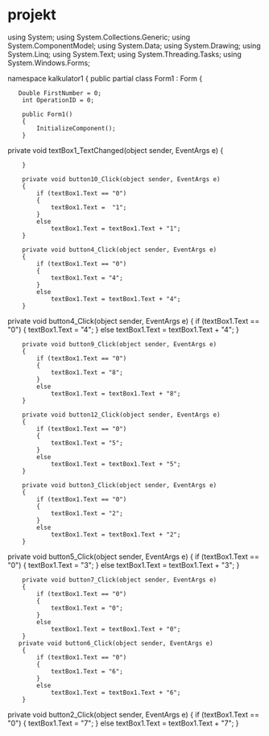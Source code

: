 # projekt
using System;
using System.Collections.Generic;
using System.ComponentModel;
using System.Data;
using System.Drawing;
using System.Linq;
using System.Text;
using System.Threading.Tasks;
using System.Windows.Forms;

namespace kalkulator1
{
    public partial class Form1 : Form
    {

       Double FirstNumber = 0;
        int OperationID = 0;

        public Form1()
        {
            InitializeComponent();
        }
private void textBox1_TextChanged(object sender, EventArgs e)
        {

        }

        private void button10_Click(object sender, EventArgs e)
        {
            if (textBox1.Text == "0")
            {
                textBox1.Text =  "1";
            }
            else
                textBox1.Text = textBox1.Text + "1";
        }

        private void button4_Click(object sender, EventArgs e)
        {
            if (textBox1.Text == "0")
            {
                textBox1.Text = "4";
            }
            else
                textBox1.Text = textBox1.Text + "4";
        }
   private void button4_Click(object sender, EventArgs e)
        {
            if (textBox1.Text == "0")
            {
                textBox1.Text = "4";
            }
            else
                textBox1.Text = textBox1.Text + "4";
        }

        private void button9_Click(object sender, EventArgs e)
        {
            if (textBox1.Text == "0")
            {
                textBox1.Text = "8";
            }
            else
                textBox1.Text = textBox1.Text + "8";
        }

        private void button12_Click(object sender, EventArgs e)
        {
            if (textBox1.Text == "0")
            {
                textBox1.Text = "5";
            }
            else
                textBox1.Text = textBox1.Text + "5";
        }

        private void button3_Click(object sender, EventArgs e)
        {
            if (textBox1.Text == "0")
            {
                textBox1.Text = "2";
            }
            else
                textBox1.Text = textBox1.Text + "2";
        }
private void button5_Click(object sender, EventArgs e)
        {
            if (textBox1.Text == "0")
            {
                textBox1.Text = "3";
            }
            else
                textBox1.Text = textBox1.Text + "3";
        }

        private void button7_Click(object sender, EventArgs e)
        {
            if (textBox1.Text == "0")
            {
                textBox1.Text = "0";
            }
            else
                textBox1.Text = textBox1.Text + "0";
        }
       private void button6_Click(object sender, EventArgs e)
        {
            if (textBox1.Text == "0")
            {
                textBox1.Text = "6";
            }
            else
                textBox1.Text = textBox1.Text + "6";
        }
  private void button2_Click(object sender, EventArgs e)
        {
            if (textBox1.Text == "0")
            {
                textBox1.Text = "7";
            }
            else
                textBox1.Text = textBox1.Text + "7";
        }

